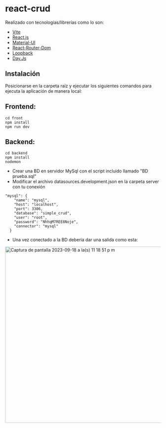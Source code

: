 # react-crud

Realizado con tecnologías/librerías como lo son:

-   [Vite](https://vitejs.dev/)
-   [React.js](https://es.reactjs.org/)
-   [Material-UI](https://mui.com/)
-   [React-Router-Dom](https://reactrouter.com/)
-   [Loopback](https://loopback.io/doc/index.html)
-   [Day.Js](https://day.js.org/)

## Instalación

Posicionarse en la carpeta raíz y ejecutar los siguientes comandos para ejecuta la aplicación de manera local:

## Frontend:

```
cd front
npm install
npm run dev
```

## Backend:

```
cd backend
npm install
nodemon
```
- Crear una BD en servidor MySql con el script incluido llamado "BD prueba.sql"
- Modificar el archivo datasources.development.json en la carpeta server con tu conexión
```
"mysql": {
    "name": "mysql",
    "host": "localhost",
    "port": 3306,
    "database": "simple_crud",
    "user": "root",
    "password": "NhhqM7REE8Noje",
    "connector": "mysql"
  }
```
- Una vez conectado a la BD deberia dar una salida como esta:
<img width="569" alt="Captura de pantalla 2023-09-18 a la(s) 11 18 51 p m" src="https://github.com/Carlos757/react-crud/assets/43733991/9554853d-c0ef-4b4f-998b-59529855d41e">

